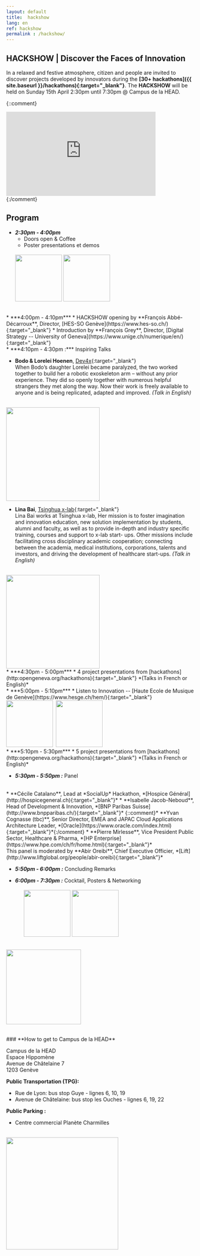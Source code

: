```yaml
---
layout: default
title:  hackshow
lang: en
ref: hackshow
permalink : /hackshow/
---
```



## **HACKSHOW | Discover the Faces of Innovation**

In a relaxed and festive atmosphere, citizen and people are invited to discover projects developed by innovators during the **[30+ hackathons]({{ site.baseurl }}/hackathons){:target="_blank"}**. The **HACKSHOW** will be held on Sunday 15th April 2:30pm until 7:30pm @ Campus de la HEAD.


{::comment}
<iframe width="400" height="225" src="https://www.youtube.com/embed/kGFslZ8O-XU?rel=0" frameborder="0" allow="autoplay; encrypted-media" allowfullscreen></iframe><br>
{:/comment}


## **Program**
* ***2:30pm - 4:00pm***
  * Doors open & Coffee
  * Poster presentations et demos
  <br />
  <img src="{{ site.baseurl }}/images/hackshow/posters.jpg" height="125" alt="" class="imgspace" />&nbsp;<img src="{{ site.baseurl }}/images/hackshow/demo.jpg" height="125" alt="" class="imgspace" />


<br />
* ***4:00pm - 4:10pm***
  * HACKSHOW opening by **François Abbé-Décarroux**, Director, [HES-SO Genève](https://www.hes-so.ch/){:target="_blank"}
  * Introduction by **François Grey**, Director, [Digital Strategy -- University of Geneva](https://www.unige.ch/numerique/en/){:target="_blank"}  
<br />
* ***4:10pm - 4:30pm :*** Inspiring Talks

  * **Bodo & Lorelei Hoenen**, [Dev4x](http://www.dev4x.com){:target="_blank"}  
  When Bodo’s daughter Lorelei became paralyzed, the two worked together to build her a robotic exoskeleton arm – without any prior experience. They did so openly together with numerous helpful strangers they met along the way. Now their work is freely available to anyone and is being replicated, adapted and improved. *(Talk in English)*  
  <br />
  <img src="{{ site.baseurl }}/images/hackshow/BodoLLorelei.jpeg" width="250" alt="" class="imgspace" />  
<br />

  * **Lina Bai**, [Tsinghua x-lab](http://www.x-lab.tsinghua.edu.cn/en/){:target="_blank"}  
  Lina Bai works at Tsinghua x-lab, Her mission is to foster imagination and innovation
  education, new solution implementation by students, alumni and faculty, as well as
  to provide in-depth and industry specific training, courses and support to x-lab start-
  ups. Other missions include facilitating cross disciplinary academic cooperation;
  connecting between the academia, medical institutions, corporations, talents and
  investors, and driving the development of healthcare start-ups. *(Talk in English)*  
  <br />
  <img src="{{ site.baseurl }}/images/hackshow/BAI_LINA.jpg" width="250" alt="" class="imgspace" />




<br />
* ***4:30pm - 5:00pm***  
  * 4 project presentations from [hackathons](http:opengeneva.org/hackathons){:target="_blank"} *(Talks in French or English)*  
<br />
* ***5:00pm - 5:10pm***
  * Listen to Innovation -- [Haute Ecole de Musique de Genève](https://www.hesge.ch/hem/){:target="_blank"}  
  <br />
  <img src="{{ site.baseurl }}/images/hackshow/logo_hem.png" height="125" alt="" class="imgspace" />&nbsp;&nbsp;<img src="{{ site.baseurl }}/images/hackshow/hem_banner.png" height="125" alt="" class="imgspace" />  

<br />
* ***5:10pm - 5:30pm***
  * 5 project presentations from [hackathons](http:opengeneva.org/hackathons){:target="_blank"} *(Talks in French or English)*   
<br />

* ***5:30pm - 5:50pm :*** Panel
<br />
  * **Cécile Catalano**, Lead at *SocialUp* Hackathon, *[Hospice Général](http://hospicegeneral.ch){:target="_blank"}*
  * **Isabelle Jacob-Neboud**, Head of Development & Innovation, *[BNP Paribas Suisse](http://www.bnpparibas.ch/){:target="_blank"}*
  {::comment}* **Yvan Cognasse (tbc)**, Senior Director, EMEA and JAPAC Cloud Applications Architecture Leader, *[Oracle](https://www.oracle.com/index.html){:target="_blank"}*{:/comment}
  * **Pierre Mirlesse**, Vice President Public Sector, Healthcare & Pharma, *[HP Enterprise](https://www.hpe.com/ch/fr/home.html){:target="_blank"}*   
  <br />
  This panel is moderated by **Abir Oreibi**, Chief Executive Officier, *[Lift](http://www.liftglobal.org/people/abir-oreibi){:target="_blank"}*   
  <br />

* ***5:50pm - 6:00pm :*** Concluding Remarks

* ***6:00pm - 7:30pm :*** Cocktail, Posters & Networking  
    <br />
    &nbsp;&nbsp;&nbsp;&nbsp;&nbsp;&nbsp;<img src="{{ site.baseurl }}/images/hackshow/applaud.jpg" height="125" alt="" class="imgspace" />&nbsp;<img src="{{ site.baseurl }}/images/hackshow/cocktail.jpg" height="125" alt="" class="imgspace" />

<br><a href="https://www.eventbrite.com/e/open-geneva-hackshow-tickets-44587949758?aff=utm_source%3Deb_email%26utm_medium%3Demail%26utm_campaign%3Dnew_event_email&utm_term=eventname_text" target="_blank"><img src="{{ site.baseurl }}/images/register_button.png" width="200"></a>

<br>
### **How to get to Campus de la HEAD**

Campus de la HEAD<br>
Espace Hippomène<br>
Avenue de Châtelaine 7<br>
1203 Genève<br>

**Public Transportation (TPG):**
* Rue de Lyon: bus stop Guye - lignes 6, 10, 19
* Avenue de Châtelaine: bus stop les Ouches - lignes 6, 19, 22

**Public Parking :**
* Centre commercial Planète Charmilles



<br>
<img src="{{ site.baseurl }}/images/hackshow/campusHEAD.jpg" height="300" alt="" class="imgspace" />
<br>

